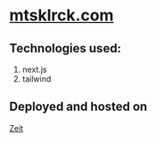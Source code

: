 # [mtsklrck.com](https://mtsklrck.now.sh)

## Technologies used:
1. next.js
2. tailwind

## Deployed and hosted on

[Zeit](https://vercel.com/)